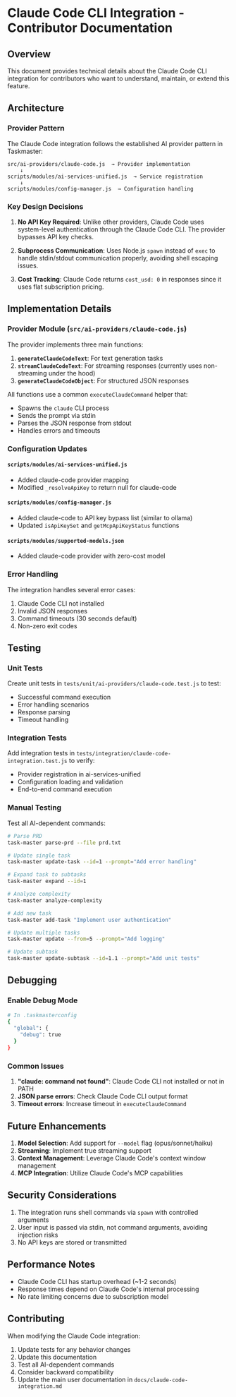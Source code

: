 # Claude Code CLI Integration - Contributor Documentation

## Overview

This document provides technical details about the Claude Code CLI integration for contributors who want to understand, maintain, or extend this feature.

## Architecture

### Provider Pattern

The Claude Code integration follows the established AI provider pattern in Taskmaster:

```
src/ai-providers/claude-code.js  → Provider implementation
    ↓
scripts/modules/ai-services-unified.js  → Service registration
    ↓
scripts/modules/config-manager.js  → Configuration handling
```

### Key Design Decisions

1. **No API Key Required**: Unlike other providers, Claude Code uses system-level authentication through the Claude Code CLI. The provider bypasses API key checks.

2. **Subprocess Communication**: Uses Node.js `spawn` instead of `exec` to handle stdin/stdout communication properly, avoiding shell escaping issues.

3. **Cost Tracking**: Claude Code returns `cost_usd: 0` in responses since it uses flat subscription pricing.

## Implementation Details

### Provider Module (`src/ai-providers/claude-code.js`)

The provider implements three main functions:

1. **`generateClaudeCodeText`**: For text generation tasks
2. **`streamClaudeCodeText`**: For streaming responses (currently uses non-streaming under the hood)
3. **`generateClaudeCodeObject`**: For structured JSON responses

All functions use a common `executeClaudeCommand` helper that:

- Spawns the `claude` CLI process
- Sends the prompt via stdin
- Parses the JSON response from stdout
- Handles errors and timeouts

### Configuration Updates

#### `scripts/modules/ai-services-unified.js`

- Added claude-code provider mapping
- Modified `_resolveApiKey` to return null for claude-code

#### `scripts/modules/config-manager.js`

- Added claude-code to API key bypass list (similar to ollama)
- Updated `isApiKeySet` and `getMcpApiKeyStatus` functions

#### `scripts/modules/supported-models.json`

- Added claude-code provider with zero-cost model

### Error Handling

The integration handles several error cases:

1. Claude Code CLI not installed
2. Invalid JSON responses
3. Command timeouts (30 seconds default)
4. Non-zero exit codes

## Testing

### Unit Tests

Create unit tests in `tests/unit/ai-providers/claude-code.test.js` to test:

- Successful command execution
- Error handling scenarios
- Response parsing
- Timeout handling

### Integration Tests

Add integration tests in `tests/integration/claude-code-integration.test.js` to verify:

- Provider registration in ai-services-unified
- Configuration loading and validation
- End-to-end command execution

### Manual Testing

Test all AI-dependent commands:

```bash
# Parse PRD
task-master parse-prd --file prd.txt

# Update single task
task-master update-task --id=1 --prompt="Add error handling"

# Expand task to subtasks
task-master expand --id=1

# Analyze complexity
task-master analyze-complexity

# Add new task
task-master add-task "Implement user authentication"

# Update multiple tasks
task-master update --from=5 --prompt="Add logging"

# Update subtask
task-master update-subtask --id=1.1 --prompt="Add unit tests"
```

## Debugging

### Enable Debug Mode

```bash
# In .taskmasterconfig
{
  "global": {
    "debug": true
  }
}
```

### Common Issues

1. **"claude: command not found"**: Claude Code CLI not installed or not in PATH
2. **JSON parse errors**: Check Claude Code CLI output format
3. **Timeout errors**: Increase timeout in `executeClaudeCommand`

## Future Enhancements

1. **Model Selection**: Add support for `--model` flag (opus/sonnet/haiku)
2. **Streaming**: Implement true streaming support
3. **Context Management**: Leverage Claude Code's context window management
4. **MCP Integration**: Utilize Claude Code's MCP capabilities

## Security Considerations

1. The integration runs shell commands via `spawn` with controlled arguments
2. User input is passed via stdin, not command arguments, avoiding injection risks
3. No API keys are stored or transmitted

## Performance Notes

- Claude Code CLI has startup overhead (~1-2 seconds)
- Response times depend on Claude Code's internal processing
- No rate limiting concerns due to subscription model

## Contributing

When modifying the Claude Code integration:

1. Update tests for any behavior changes
2. Update this documentation
3. Test all AI-dependent commands
4. Consider backward compatibility
5. Update the main user documentation in `docs/claude-code-integration.md`

